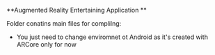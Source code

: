 **Augmented Reality Entertaining Application **

Folder conatins main files for complilng:

* You just need to change enviromnet ot Android as it's created with ARCore only for now
